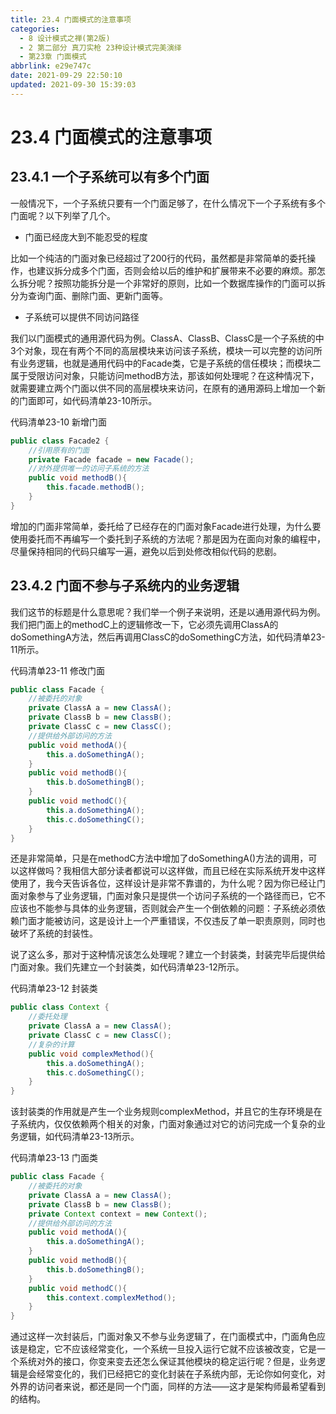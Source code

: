 ```yaml
---
title: 23.4 门面模式的注意事项
categories:
  - 8 设计模式之禅(第2版)
  - 2 第二部分 真刀实枪 23种设计模式完美演绎
  - 第23章 门面模式
abbrlink: e29e747c
date: 2021-09-29 22:50:10
updated: 2021-09-30 15:39:03
---
```

# 23.4 门面模式的注意事项
## 23.4.1 一个子系统可以有多个门面
一般情况下，一个子系统只要有一个门面足够了，在什么情况下一个子系统有多个门面呢？以下列举了几个。

- 门面已经庞大到不能忍受的程度

比如一个纯洁的门面对象已经超过了200行的代码，虽然都是非常简单的委托操作，也建议拆分成多个门面，否则会给以后的维护和扩展带来不必要的麻烦。那怎么拆分呢？按照功能拆分是一个非常好的原则，比如一个数据库操作的门面可以拆分为查询门面、删除门面、更新门面等。
- 子系统可以提供不同访问路径

我们以门面模式的通用源代码为例。ClassA、ClassB、ClassC是一个子系统的中3个对象，现在有两个不同的高层模块来访问该子系统，模块一可以完整的访问所有业务逻辑，也就是通用代码中的Facade类，它是子系统的信任模块；而模块二属于受限访问对象，只能访问methodB方法，那该如何处理呢？在这种情况下，就需要建立两个门面以供不同的高层模块来访问，在原有的通用源码上增加一个新的门面即可，如代码清单23-10所示。

代码清单23-10 新增门面
```java
public class Facade2 {
    //引用原有的门面
    private Facade facade = new Facade();
    //对外提供唯一的访问子系统的方法
    public void methodB(){
        this.facade.methodB();
    }
}
```
增加的门面非常简单，委托给了已经存在的门面对象Facade进行处理，为什么要使用委托而不再编写一个委托到子系统的方法呢？那是因为在面向对象的编程中，尽量保持相同的代码只编写一遍，避免以后到处修改相似代码的悲剧。

## 23.4.2 门面不参与子系统内的业务逻辑
我们这节的标题是什么意思呢？我们举一个例子来说明，还是以通用源代码为例。我们把门面上的methodC上的逻辑修改一下，它必须先调用ClassA的doSomethingA方法，然后再调用ClassC的doSomethingC方法，如代码清单23-11所示。

代码清单23-11 修改门面
```java
public class Facade {
    //被委托的对象
    private ClassA a = new ClassA();
    private ClassB b = new ClassB();
    private ClassC c = new ClassC();
    //提供给外部访问的方法
    public void methodA(){
        this.a.doSomethingA();
    }
    public void methodB(){
        this.b.doSomethingB();
    }
    public void methodC(){
        this.a.doSomethingA();
        this.c.doSomethingC();
    }
}
```
还是非常简单，只是在methodC方法中增加了doSomethingA()方法的调用，可以这样做吗？我相信大部分读者都说可以这样做，而且已经在实际系统开发中这样使用了，我今天告诉各位，这样设计是非常不靠谱的，为什么呢？因为你已经让门面对象参与了业务逻辑，门面对象只是提供一个访问子系统的一个路径而已，它不应该也不能参与具体的业务逻辑，否则就会产生一个倒依赖的问题：子系统必须依赖门面才能被访问，这是设计上一个严重错误，不仅违反了单一职责原则，同时也破坏了系统的封装性。

说了这么多，那对于这种情况该怎么处理呢？建立一个封装类，封装完毕后提供给门面对象。我们先建立一个封装类，如代码清单23-12所示。

代码清单23-12 封装类
```java
public class Context {
    //委托处理
    private ClassA a = new ClassA();
    private ClassC c = new ClassC();
    //复杂的计算
    public void complexMethod(){
        this.a.doSomethingA();
        this.c.doSomethingC();
    }
}
```
该封装类的作用就是产生一个业务规则complexMethod，并且它的生存环境是在子系统内，仅仅依赖两个相关的对象，门面对象通过对它的访问完成一个复杂的业务逻辑，如代码清单23-13所示。

代码清单23-13 门面类
```java
public class Facade {
    //被委托的对象
    private ClassA a = new ClassA();
    private ClassB b = new ClassB();
    private Context context = new Context();
    //提供给外部访问的方法
    public void methodA(){
        this.a.doSomethingA();
    }
    public void methodB(){
        this.b.doSomethingB();
    }
    public void methodC(){
        this.context.complexMethod();
    }
}
```
通过这样一次封装后，门面对象又不参与业务逻辑了，在门面模式中，门面角色应该是稳定，它不应该经常变化，一个系统一旦投入运行它就不应该被改变，它是一个系统对外的接口，你变来变去还怎么保证其他模块的稳定运行呢？但是，业务逻辑是会经常变化的，我们已经把它的变化封装在子系统内部，无论你如何变化，对外界的访问者来说，都还是同一个门面，同样的方法——这才是架构师最希望看到的结构。

